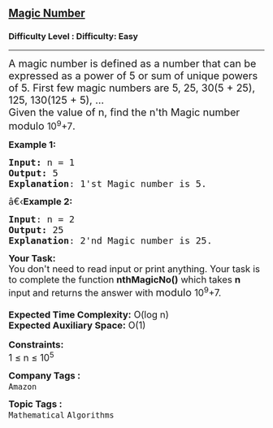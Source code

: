 <h2><a href="https://www.geeksforgeeks.org/problems/magic-number4431/1">Magic Number</a></h2><h3>Difficulty Level : Difficulty: Easy</h3><hr><div class="problems_problem_content__Xm_eO"><p><span style="font-size: 20px;">A magic number is defined as a number that can be expressed as a power of 5 or sum of unique powers of 5. First few magic numbers are 5, 25, 30(5 + 25), 125, 130(125 + 5), …<br>Given the value of n, find the n'th Magic number modulo </span><span style="font-size: 18px;">10<sup>9</sup>+7</span><span style="font-size: 20px;">.</span></p>
<p><span style="font-size: 18px;"><strong>Example 1:</strong></span></p>
<pre><span style="font-size: 18px;"><strong>Input: </strong>n = 1
<strong>Output:</strong> 5
<strong>Explanation</strong>: 1'st Magic number is 5.</span></pre>
<p><span style="font-size: 18px;">â€‹<strong>Example 2:</strong></span></p>
<pre><span style="font-size: 18px;"><strong>Input</strong>: n = 2
<strong>Output:</strong> 25
<strong>Explanation</strong>: 2'nd Magic number is 25. </span></pre>
<p><span style="font-size: 18px;"><strong>Your Task:&nbsp;&nbsp;</strong><br>You don't need to read input or print anything. Your task is to complete the function&nbsp;<strong>nthMagicNo</strong><strong>()</strong>&nbsp;which takes <strong>n</strong> input and returns the answer with </span><span style="font-size: 20px;">modulo </span><span style="font-size: 18px;">10<sup>9</sup>+7</span><span style="font-size: 18px;">.<br><br><strong>Expected Time Complexity:</strong>&nbsp;O(log n)<br><strong>Expected Auxiliary Space:</strong>&nbsp;O(1)</span><br><br><span style="font-size: 18px;"><strong>Constraints:</strong><br>1 ≤ n ≤ 10<sup>5</sup></span></p></div><p><span style=font-size:18px><strong>Company Tags : </strong><br><code>Amazon</code>&nbsp;<br><p><span style=font-size:18px><strong>Topic Tags : </strong><br><code>Mathematical</code>&nbsp;<code>Algorithms</code>&nbsp;